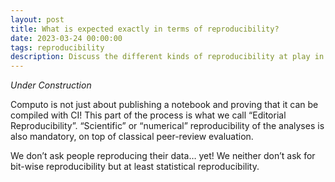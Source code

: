 ```yaml
---
layout: post
title: What is expected exactly in terms of reproducibility?
date: 2023-03-24 00:00:00
tags: reproducibility
description: Discuss the different kinds of reproducibility at play in Computo, and what is expected from the authors.
---
```


_Under Construction_

Computo is not just about publishing a notebook and proving that it can be compiled with CI! This part of the process is what we call “Editorial Reproducibility”. “Scientific” or “numerical” reproducibility of the analyses is also mandatory, on top of classical peer-review evaluation.

We don’t ask people reproducing their data… yet! We neither don’t ask for bit-wise reproducibility but at least statistical reproducibility.

